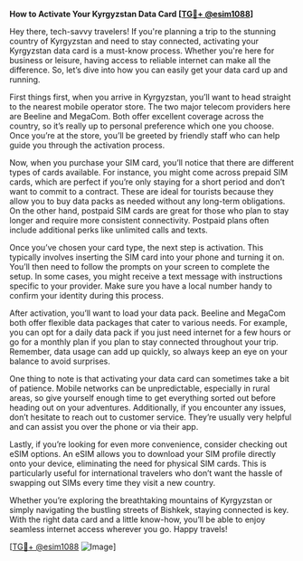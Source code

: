**How to Activate Your Kyrgyzstan Data Card [[TG💪+ @esim1088](https://t.me/s/esim1088)]**

Hey there, tech-savvy travelers! If you're planning a trip to the stunning country of Kyrgyzstan and need to stay connected, activating your Kyrgyzstan data card is a must-know process. Whether you're here for business or leisure, having access to reliable internet can make all the difference. So, let’s dive into how you can easily get your data card up and running.

First things first, when you arrive in Kyrgyzstan, you’ll want to head straight to the nearest mobile operator store. The two major telecom providers here are Beeline and MegaCom. Both offer excellent coverage across the country, so it’s really up to personal preference which one you choose. Once you’re at the store, you’ll be greeted by friendly staff who can help guide you through the activation process. 

Now, when you purchase your SIM card, you’ll notice that there are different types of cards available. For instance, you might come across prepaid SIM cards, which are perfect if you’re only staying for a short period and don’t want to commit to a contract. These are ideal for tourists because they allow you to buy data packs as needed without any long-term obligations. On the other hand, postpaid SIM cards are great for those who plan to stay longer and require more consistent connectivity. Postpaid plans often include additional perks like unlimited calls and texts.

Once you’ve chosen your card type, the next step is activation. This typically involves inserting the SIM card into your phone and turning it on. You’ll then need to follow the prompts on your screen to complete the setup. In some cases, you might receive a text message with instructions specific to your provider. Make sure you have a local number handy to confirm your identity during this process. 

After activation, you’ll want to load your data pack. Beeline and MegaCom both offer flexible data packages that cater to various needs. For example, you can opt for a daily data pack if you just need internet for a few hours or go for a monthly plan if you plan to stay connected throughout your trip. Remember, data usage can add up quickly, so always keep an eye on your balance to avoid surprises.

One thing to note is that activating your data card can sometimes take a bit of patience. Mobile networks can be unpredictable, especially in rural areas, so give yourself enough time to get everything sorted out before heading out on your adventures. Additionally, if you encounter any issues, don’t hesitate to reach out to customer service. They’re usually very helpful and can assist you over the phone or via their app.

Lastly, if you’re looking for even more convenience, consider checking out eSIM options. An eSIM allows you to download your SIM profile directly onto your device, eliminating the need for physical SIM cards. This is particularly useful for international travelers who don’t want the hassle of swapping out SIMs every time they visit a new country. 

Whether you’re exploring the breathtaking mountains of Kyrgyzstan or simply navigating the bustling streets of Bishkek, staying connected is key. With the right data card and a little know-how, you’ll be able to enjoy seamless internet access wherever you go. Happy travels!

[[TG💪+ @esim1088](https://t.me/s/esim1088) ![Image](https://i.postimg.cc/Y0z9fWf4/image.png)]